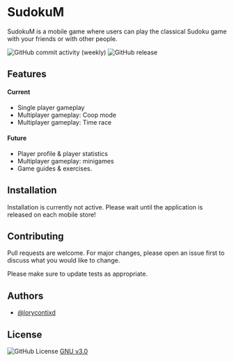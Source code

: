 # SudokuM

SudokuM is a mobile game where users can play the classical Sudoku game with your friends or with other people.

![GitHub commit activity (weekly)](https://img.shields.io/github/commit-activity/w/lorycontixd/SudokuM)
![GitHub release](https://img.shields.io/github/v/release/lorycontixd/SudokuM)

## Features
#### Current 
- Single player gameplay
- Multiplayer gameplay: Coop mode
- Multiplayer gameplay: Time race

#### Future
- Player profile & player statistics
- Multiplayer gameplay: minigames
- Game guides & exercises.



## Installation

Installation is currently not active. Please wait until the application is released on each mobile store!

## Contributing
Pull requests are welcome. For major changes, please open an issue first to discuss what you would like to change.

Please make sure to update tests as appropriate.

## Authors

- [@lorycontixd](https://www.github.com/lorycontixd)

## License

![GitHub License](https://img.shields.io/github/license/lorycontixd/SudokuM)
[GNU v3.0](https://choosealicense.com/licenses/gpl-3.0/)

